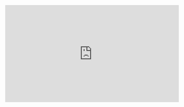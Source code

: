 ﻿<iframe width="560" height="315" src="https://www.youtube.com/embed/VG8zDNiGHeU" frameborder="0" allowfullscreen></iframe>